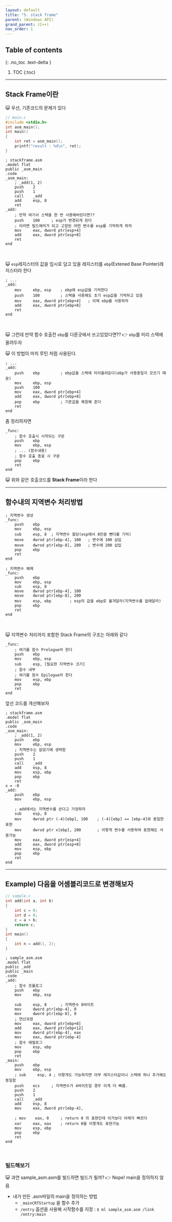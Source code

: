 ```yaml
---
layout: default
title: "5. stack frame"
parent: (Windows API)
grand_parent: (C++)
nav_order: 1
---
```


## Table of contents
{: .no_toc .text-delta }

1. TOC
{:toc}

---

## Stack Frame이란

😺 우선, 기존코드의 문제가 있다

```cpp
// main.c
#include <stdio.h>
int asm_main();
int main()
{
    int ret = asm_main();
    printf("result : %d\n", ret);
}
```

```
; stackframe.asm
.model flat
public _asm_main
.code
_asm_main:
    ; _add(1, 2)
    push    2
    push    1
    call    _add
    add     esp, 8
    ret
_add:
    ; 만약 여기서 스택을 한 번 사용해버린다면??
    push    100     ; esp가 변경되게 된다
    ; 이러면 빌드에러가 되고 고정된 어떤 변수를 esp를 기억하게 하자
    mov     eax, dword ptr[esp+4]
    add     eax, dword ptr[esp+8]
    ret
end
```

<br>

😺 `esp`레지스터의 값을 임시로 담고 있을 레지스터를 `ebp`(Extened Base Pointer)레지스터라 한다

```
; ...
_add:
    mov     ebp, esp    ; ebp에 esp값을 기억한다
    push    100         ; 스택을 사용해도 초기 esp값을 기억하고 있음
    mov     eax, dword ptr[ebp+4]   ; 이제 ebp를 사용하자
    add     eax, dword ptr[ebp+8]
    ret
end
```

<br>

😺 그런데 만약 함수 호출전 `ebp`를 다른곳에서 쓰고있었다면?? 👉 `ebp`를 미리 스택에 올려두자

😺 이 방법이 마치 루틴 처럼 사용된다.

```
; ...
_add:
    push    ebp         ; ebp값을 스택에 미리올려둔다(ebp가 사용중일지 모르기 때문)
    mov     ebp, esp
    push    100
    mov     eax, dword ptr[ebp+4]
    add     eax, dword ptr[ebp+8]
    pop     ebp         ; 기존값을 복원해 준다
    ret
end
```

좀 정리하자면

```
_func:
    ; 함수 호출시 시작되는 구문
    push    ebp
    mov     ebp, esp
    ; ... (함수내용)
    ; 함수 호출 종료 시 구문
    pop     ebp
    ret
end
```

😺 위와 같은 호출코드를 **Stack Frame**이라 한다

---

## 함수내의 지역변수 처리방법

```
; 지역변수 생성
_func:
    push    ebp
    mov     ebp, esp
    sub     esp, 8  ; 지역변수 할당(esp에서 8만큼 뺀다를 기억)
    move    dwrod ptr[ebp-4], 100   ; 변수에 100 삽입
    move    dwrod ptr[ebp-8], 200   ; 변수에 200 삽입
    pop     ebp
    ret
end
```

```
; 지역변수 해제
_func:
    push    ebp
    mov     ebp, esp
    sub     esp, 8
    move    dwrod ptr[ebp-4], 100
    move    dwrod ptr[ebp-8], 200
    mov     esp, ebp        ; esp의 값을 ebp로 옮겨달라(지역변수를 없애달라)
    pop     ebp
    ret
end
```

<br>

😺 지역변수 처리까지 포함한 Stack Frame의 구조는 아래와 같다

```
_func:
    ; 여기를 함수 Prologue라 한다
    push    ebp
    mov     ebp, esp
    sub     esp, [필요한 지역변수 크기]
    ; 함수 내부
    ; 여기를 함수 Epilogue라 한다
    mov     esp, ebp
    pop     ebp
    ret
end
```

앞선 코드를 개선해보자

```
; stackframe.asm
.model flat
public _asm_main
.code
_asm_main:
    ; _add(1, 2)
    push    ebp
    mov     ebp, esp
    ; 지역변수는 없었기에 생략함
    push    2
    push    1
    call    _add
    add     esp, 8
    mov     esp, ebp
    pop     ebp
    ret
x = -8
_add:
    push    ebp
    mov     ebp, esp
    
    ; add에서는 지역변수를 쓴다고 가정하자
    sub     esp, 8
    mov     dwrod ptr (-4)[ebp], 100    ; (-4)[ebp] == [ebp-4]와 동일한 표현
    mov     dwrod ptr x[ebp], 200       ; 이렇게 변수를 사용하여 표현해도 사용가능
    mov     eax, dword ptr[esp+4]
    add     eax, dword ptr[esp+8]
    mov     esp, ebp
    pop     ebp
    ret
end
```

---

## Example) 다음을 어셈블리코드로 변경해보자

```cpp
// sample.c
int add(int a, int b)
{
    int c = 0;
    int d = 0;
    c = a + b;
    return c;
}
int main()
{
    int n = add(1, 2);
}
```

```
; sample_asm.asm
.model flat
public _add
public _main
.code
_add:
    ; 함수 프롤로그
    push    ebp
    mov     ebp, esp
    
    sub     esp, 8      ; 지역변수 8바이트
    mov     dword ptr[ebp-4], 0
    mov     dword ptr[ebp-8], 0
    ; 연산과정
    mov     eax, dword ptr[ebp+8]
    add     eax, dword ptr[ebp+12]
    mov     dword ptr[ebp-4], eax
    mov     eax, dword ptr[ebp-4]
    ; 함수 애필로그
    mov     esp, ebp
    pop     ebp
    ret
_main:
    push    ebp
    mov     ebp, esp
    ; sub     esp, 4 ; 이렇게도 가능하지면 아무 레지스터값이나 스택에 하나 추가해도 동일함
    push    ecs     ; 지역변수가 4바이트일 경우 이게 더 빠름.
    push    2
    push    1
    call    _add
    add     esp, 8
    mov     eax, dword ptr[ebp-4], 
    
    ; mov    eax, 0     ; return 0 의 표현인데 이거보다 아래가 빠르다
    xor     eax, eax    ; return 0을 이렇게도 표현가능
    mov     esp, ebp
    pop     ebp
    ret
end
```

<br>

### 빌드해보기

😺 과연 sample_asm.asm를 빌드하면 빌드가 될까? 👉 Nope! main을 정의하지 않음

* 내가 만든 .asm파일의 main을 정의하는 방법
    * `_mainCRTStartup` 을 함수 추가
    * `/entry` 옵션을 사용해 시작함수를 지정 : `$ ml sample_asm.asm /link /entry:main`